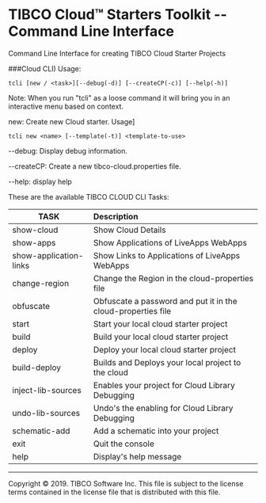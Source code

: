 # TIBCO Cloud™ Starters Toolkit -- Command Line Interface 

Command Line Interface for creating TIBCO Cloud Starter Projects

###Cloud CLI) Usage: 
```
tcli [new / <task>][--debug(-d)] [--createCP(-c)] [--help(-h)]
```
Note: When you run "tcli" as a loose command it will bring you in an interactive menu based on context.

new: Create new Cloud starter. 
Usage] 
```
tcli new <name> [--template(-t)] <template-to-use>
```
--debug: Display debug information.
   
--createCP: Create a new tibco-cloud.properties file.

--help: display help 
    
These are the available TIBCO CLOUD CLI Tasks:

| TASK | Description |
|------|:------------|
|                    show-cloud  | Show Cloud Details |
 |                    show-apps |  Show Applications of LiveApps WebApps |
 |        show-application-links |  Show Links to Applications of LiveApps WebApps |
 |                 change-region |  Change the Region in the cloud-properties file |
 |                     obfuscate |  Obfuscate a password and put it in the cloud-properties file |
 |                         start |  Start your local cloud starter project |
 |                         build |  Build your local cloud starter project |
 |                        deploy |  Deploy your local cloud starter project |
 |                  build-deploy |  Builds and Deploys your local project to the cloud |
 |            inject-lib-sources |  Enables your project for Cloud Library Debugging |
 |              undo-lib-sources |  Undo's the enabling for Cloud Library Debugging |
 |                 schematic-add |  Add a schematic into your project |
 |                          exit |  Quit the console |
 |                          help |  Display's help message|


---
Copyright © 2019. TIBCO Software Inc.
This file is subject to the license terms contained
in the license file that is distributed with this file.

